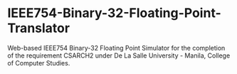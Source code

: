 # IEEE754-Binary-32-Floating-Point-Translator
Web-based IEEE754 Binary-32 Floating Point Simulator for the completion of the requirement CSARCH2 under De La Salle University - Manila, College of Computer Studies.
